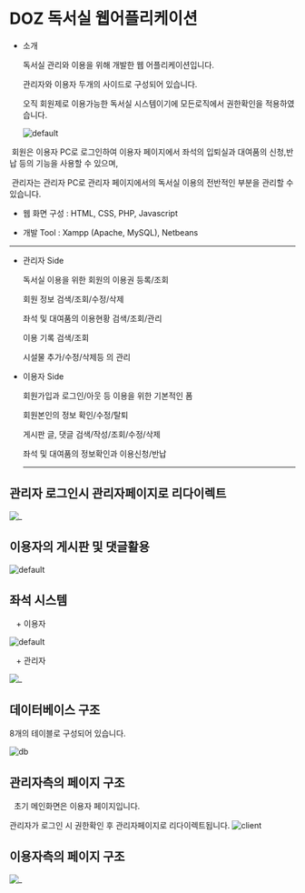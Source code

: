
# DOZ 독서실 웹어플리케이션
+ 소개

  독서실 관리와 이용을 위해 개발한 웹 어플리케이션입니다.
  
  관리자와 이용자 두개의 사이드로 구성되어 있습니다.
  
  오직 회원제로 이용가능한 독서실 시스템이기에 모든로직에서 권한확인을 적용하였습니다.
  
  ![default](https://user-images.githubusercontent.com/37359972/37443279-76c4fc26-284e-11e8-9f1b-9931baab8556.png)
  
  회원은 이용자 PC로 로그인하여 이용자 페이지에서 좌석의 입퇴실과 대여품의 신청,반납 등의 기능을 사용할 수 있으며,

  관리자는 관리자 PC로 관리자 페이지에서의 독서실 이용의 전반적인 부분을 관리할 수 있습니다.
  


  +  웹 화면 구성 : HTML, CSS, PHP, Javascript

  +  개발 Tool : Xampp (Apache, MySQL), Netbeans
------------------------

  + 관리자 Side

    독서실 이용을 위한 회원의 이용권 등록/조회
    
    회원 정보 검색/조회/수정/삭제
    
    좌석 및 대여품의 이용현황 검색/조회/관리
    
    이용 기록 검색/조회

    시설물 추가/수정/삭제등 의 관리
    

  + 이용자 Side

    회원가입과 로그인/아웃 등 이용을 위한 기본적인 폼
    
    회원본인의 정보 확인/수정/탈퇴
    
    게시판 글, 댓글 검색/작성/조회/수정/삭제
    
    좌석 및 대여품의 정보확인과 이용신청/반납
    
     --------------------------------
     
## 관리자 로그인시 관리자페이지로 리다이렉트

![_](https://user-images.githubusercontent.com/37359972/37442622-c05d4b4e-284a-11e8-8b0c-7068bca926dd.gif)

## 이용자의 게시판 및 댓글활용

![default](https://user-images.githubusercontent.com/37359972/37442660-f2994b8a-284a-11e8-95b2-c82fdfcdda55.gif)

## 좌석 시스템

    + 이용자
    
    
![default](https://user-images.githubusercontent.com/37359972/37442861-df5c6d1c-284b-11e8-9944-94367aa991a9.gif)

    + 관리자
    
    
![_](https://user-images.githubusercontent.com/37359972/37442868-f1460614-284b-11e8-869d-3c38878575b5.gif)

## 데이터베이스 구조
  8개의 테이블로 구성되어 있습니다.

![db](https://user-images.githubusercontent.com/37359972/37438699-659cdcbe-2837-11e8-8b3b-9760c12b87e3.png)

## 관리자측의 페이지 구조
   초기 메인화면은 이용자 페이지입니다.
   
   관리자가 로그인 시 권한확인 후 관리자페이지로 리다이렉트됩니다.
![client](https://user-images.githubusercontent.com/37359972/37387421-a11ebc96-279f-11e8-8461-43743256ca27.png "클라이언트구성도")

## 이용자측의 페이지 구조
![_](https://user-images.githubusercontent.com/37359972/37387307-3eabf38a-279f-11e8-9d9b-3b5827851ef1.png "클라이언트구성도")

